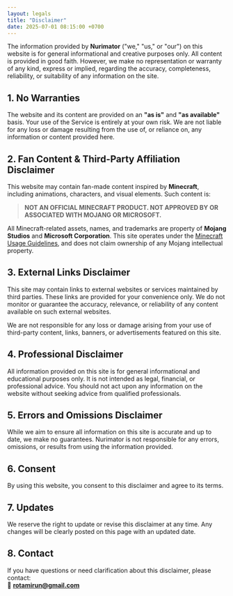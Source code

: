 ```yaml
---
layout: legals
title: "Disclaimer"
date: 2025-07-01 08:15:00 +0700
---
```


The information provided by **Nurimator** ("we," "us," or "our") on this website is for general informational and creative purposes only. All content is provided in good faith. However, we make no representation or warranty of any kind, express or implied, regarding the accuracy, completeness, reliability, or suitability of any information on the site.

## 1. No Warranties

The website and its content are provided on an **"as is"** and **"as available"** basis. Your use of the Service is entirely at your own risk. We are not liable for any loss or damage resulting from the use of, or reliance on, any information or content provided here.

## 2. Fan Content & Third-Party Affiliation Disclaimer

This website may contain fan-made content inspired by **Minecraft**, including animations, characters, and visual elements. Such content is:

> **NOT AN OFFICIAL MINECRAFT PRODUCT. NOT APPROVED BY OR ASSOCIATED WITH MOJANG OR MICROSOFT.**

All Minecraft-related assets, names, and trademarks are property of **Mojang Studios** and **Microsoft Corporation**. This site operates under the [Minecraft Usage Guidelines](https://www.minecraft.net/en-us/usage-guidelines), and does not claim ownership of any Mojang intellectual property.

## 3. External Links Disclaimer

This site may contain links to external websites or services maintained by third parties. These links are provided for your convenience only. We do not monitor or guarantee the accuracy, relevance, or reliability of any content available on such external websites.

We are not responsible for any loss or damage arising from your use of third-party content, links, banners, or advertisements featured on this site.

## 4. Professional Disclaimer

All information provided on this site is for general informational and educational purposes only. It is not intended as legal, financial, or professional advice. You should not act upon any information on the website without seeking advice from qualified professionals.

## 5. Errors and Omissions Disclaimer

While we aim to ensure all information on this site is accurate and up to date, we make no guarantees. Nurimator is not responsible for any errors, omissions, or results from using the information provided.

## 6. Consent

By using this website, you consent to this disclaimer and agree to its terms.

## 7. Updates

We reserve the right to update or revise this disclaimer at any time. Any changes will be clearly posted on this page with an updated date.

## 8. Contact

If you have questions or need clarification about this disclaimer, please contact:  
📧 **rotamirun@gmail.com**
